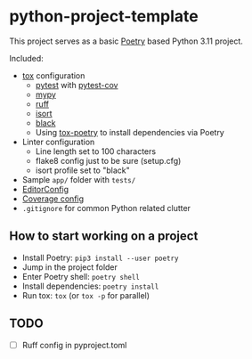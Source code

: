 # python-project-template

This project serves as a basic [Poetry](https://github.com/python-poetry/poetry)
based Python 3.11 project.

Included:

- [tox](https://github.com/tox-dev/tox) configuration
    + [pytest](https://github.com/pytest-dev/pytest) with [pytest-cov](https://github.com/pytest-dev/pytest-cov)
    + [mypy](https://github.com/python/mypy)
    + [ruff](https://github.com/astral-sh/ruff)
    + [isort](https://github.com/PyCQA/isort)
    + [black](https://github.com/psf/black)
    + Using [tox-poetry](https://github.com/tkukushkin/tox-poetry) to install dependencies
      via Poetry
- Linter configuration
    + Line length set to 100 characters
    + flake8 config just to be sure (setup.cfg)
    + isort profile set to "black"
- Sample `app/` folder with `tests/`
- [EditorConfig](https://editorconfig.org/)
- [Coverage config](https://coverage.readthedocs.io/en/6.5.0/config.html)
- `.gitignore` for common Python related clutter

## How to start working on a project

- Install Poetry: `pip3 install --user poetry`
- Jump in the project folder
- Enter Poetry shell: `poetry shell`
- Install dependencies: `poetry install`
- Run tox: `tox` (or `tox -p` for parallel)

## TODO

- [ ] Ruff config in pyproject.toml
